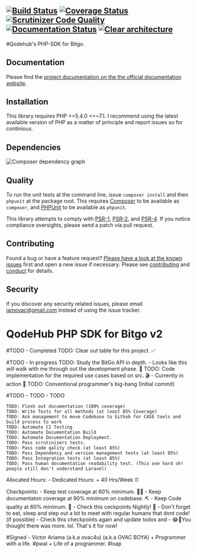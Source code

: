 [![Build Status][travis-image]][travis-url] [![Coverage Status][coveralls-image]][coveralls-url] [![Scrutinizer Code Quality][scrutinizer-image]][scrutinizer-url]  [![Documentation Status][readthedocs-image]][readthedocs-url] [![Clear architecture][clear-architecture-image]][clear-architecture-url]
---

#Qodehub's PHP-SDK for Bitgo.

## Documentation

Please find the [project documentation on the the official documentation website](http://qodehub.github.io/bitgo-php).

## Installation

This library requires PHP >=5.4.0 <=~7.1. I recommend using the latest available version of PHP as a matter of principle and report issues so for continious.

## Dependencies

![Composer dependency graph](https://rawgit.com/qodehub/bitgo-php/master/doc/dependencies.svg)

## Quality

To run the unit tests at the command line, issue `composer install` and then `phpunit` at the package root. This requires [Composer](http://getcomposer.org/) to be available as `composer`, and [PHPUnit](http://phpunit.de/manual/) to be available as `phpunit`.

This library attempts to comply with [PSR-1][], [PSR-2][], and [PSR-4][]. If you notice compliance oversights, please send a patch via pull request.

## Contributing

Found a bug or have a feature request? [Please have a look at the known issues](https://github.com/qodehub/bitgo-php/issues) first and open a new issue if necessary. Please see [contributing](CONTRIBUTING.md) and [conduct](CONDUCT.md) for details.

## Security

If you discover any security related issues, please email iamovac@gmail.com instead of using the issue tracker.

[travis-image]: https://secure.travis-ci.org/qodehub/bitgo-php.svg
[travis-url]: https://travis-ci.org/qodehub/bitgo-php
[coveralls-image]: https://coveralls.io/repos/qodehub/bitgo-php/badge.svg?branch=master&service=github
[coveralls-url]: https://coveralls.io/github/qodehub/bitgo-php?branch=master
[scrutinizer-image]: https://scrutinizer-ci.com/g/qodehub/bitgo-php/badges/quality-score.png?b=master
[scrutinizer-url]: https://scrutinizer-ci.com/g/qodehub/bitgo-php/?branch=master
[readthedocs-image]: https://readthedocs.org/projects/qodehub-bitgo-php/badge/?version=latest
[readthedocs-url]: http://qodehub-bitgo-php.readthedocs.io/en/latest/?badge=latest
[clear-architecture-image]: https://img.shields.io/badge/Clear%20Architecture-%E2%9C%94-brightgreen.svg
[clear-architecture-url]: https://github.com/jkphl/clear-architecture
[author-url]: http://www.qodehub.com
[PSR-1]: https://github.com/php-fig/fig-standards/blob/master/accepted/PSR-1-basic-coding-standard.md
[PSR-2]: https://github.com/php-fig/fig-standards/blob/master/accepted/PSR-2-coding-style-guide.md
[PSR-4]: https://github.com/php-fig/fig-standards/blob/master/accepted/PSR-4-autoloader.md


# QodeHub PHP SDK for Bitgo v2

#TODO - Completed
TODO: Clear out table for this project. ✅

#TODO - In progress
TODO: Study the BitGo API in depth. 
    - Looks like this will walk with me through out the development phase. 📝
TODO: Code implementation for the required use cases based on src. 🎬
    - Currently in action 🎉
TODO: Conventional programmer's big-bang (Initial commit)

#TODO - TODO - TODO
```
TODO: Flesh out documentation (100% coverage)
TODO: Write Tests for all methods (at least 85% Coverage)
TODO: Ask management to move Codebase to Github for CASE tools and build process to work
TODO: Automate CI Testing
TODO: Automate Documentation Build
TODO: Automate Documentation Deployment.
TODO: Pass scrutinizers tests.
TODO: Pass code qality check (at least 85%)
TODO: Pass Dependency and version management tests (at least 85%)
TODO: Pass Integration tests (at least 85%)
TODO: Pass human documentation readability test. (This one hard oh! people still don't understand Laravel)
```


Allocated Hours:
    - Dedicated Hours:
        + 40 Hrs/Week ⏰

Checkpoints:
    - Keep test coverage at 60% minimum. 👩‍⚕️
    - Keep documentaton coverage at 90% minimum on codebase. ⛏
    - Keep Code quality at 60% minimum. 🐞
    - Check this ceckpoints Nightly! 💋
    - Don't forget to eat, sleep and step out a bit to meet with regular humans that dont code! (if possible)
    - Check this checkpoints again and update todos and 
        - 😂🤣You thought there was more. lol. That's it for now!
    

#Signed
    - Victor Ariama (a.k.a ovac4u) (a.k.a OVAC BOYA) 
        + Programmer with a life. #pwal
        + Life of a programmer. #loap
